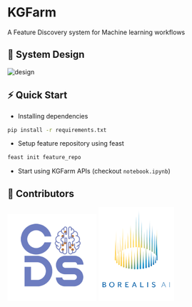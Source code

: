 # KGFarm 
A Feature Discovery system for Machine learning workflows
## 📐 System Design
![design](https://user-images.githubusercontent.com/40717058/162835808-3f99b48f-78f6-44c8-a431-88a09da43d7c.png)

## ⚡ Quick Start
- Installing dependencies
```bash
pip install -r requirements.txt
```
- Setup feature repository using feast
```bash
feast init feature_repo
```
- Start using KGFarm APIs (checkout <code>notebook.ipynb</code>)

## 🦾 Contributors
<p float="left">
 
  <img src="helpers/graphics/CoDS.png" width="200"/> 

  <img src="helpers/graphics/borealisAI.png" width="170"/>
</p>